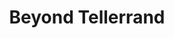 ---
title: "Beyond Tellerrand"
url: https://beyondtellerrand.com/events/berlin-2019
location: "Berlin, Germany"
start_date: 2019-11-14T08:00:00
end_date: 2019-11-15T18:00:00
zone: "Europe/Berlin"
hosts:
  - name: Stephanie Drescher
    url: https://stephaniestimac.com/
    twitter: seaotta
  - name: Aaron Gustafson
    url: https://www.aaron-gustafson.com
    twitter: aarongustafson
judges:
  - name: Cassie Evans
    url: https://www.cassie.codes/
    twitter: cassiecodes
  - name: Natalya Shelburne
    url: http://www.artist-developer.com/
    twitter: natalyathree
  - name: Sharon Steed
    url: https://www.communilogue.co/
    twitter: sharonsteed
sponsor: Microsoft Edge
pitches:
  - 46
  - 52
  - 70
  - 72
  - 74
winners:
  judges: 52
  community: 74
---